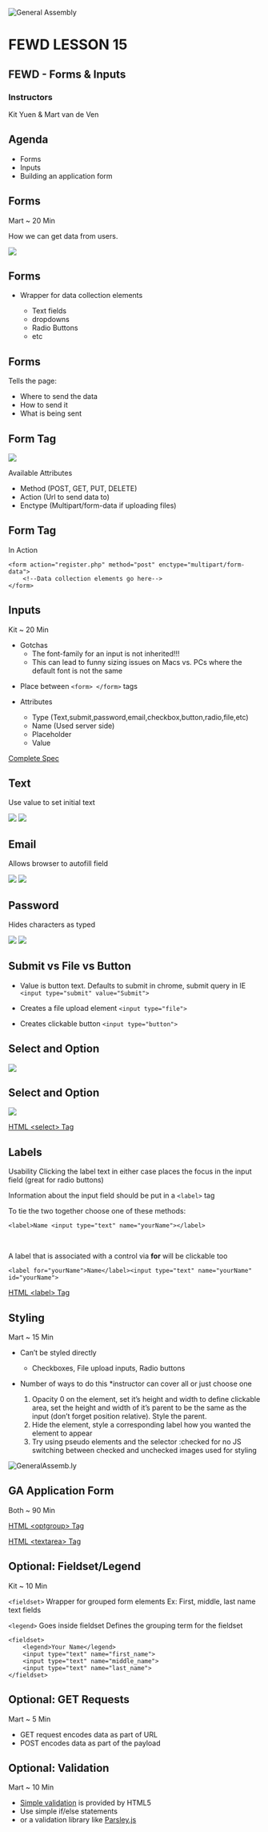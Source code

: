 ![General Assembly](../assets/images/ga.png)
# FEWD LESSON 15

## FEWD - Forms & Inputs

### Instructors
Kit Yuen & Mart van de Ven



## Agenda
<aside class="notes"></aside>

* Forms
* Inputs
* Building an application form



## Forms
<aside class="notes">Mart ~ 20 Min</aside>

How we can get data from users.

![](../assets/images/unit_2/forms.png)



## Forms
<aside class="notes"></aside>

*	Wrapper for data collection elements

	*	Text fields
	*	dropdowns
	*	Radio Buttons
	*	etc



## Forms
<aside class="notes"></aside>

Tells the page:

*	Where to send the data
*	How to send it
*	What is being sent



## Form Tag
<aside class="notes"></aside>

![](../assets/images/unit_2/form_tag.png)

Available Attributes

*	Method (POST, GET, PUT, DELETE)
*	Action (Url to send data to)
*	Enctype (Multipart/form-data if uploading files)



## Form Tag
<aside class="notes"></aside>

In Action

```
<form action="register.php" method="post" enctype="multipart/form-data">
	<!--Data collection elements go here-->
</form>
```



## Inputs
<aside class="notes"> Kit ~ 20 Min

*	Gotchas
	*	The font-family for an input is not inherited!!!
	*	This can lead to funny sizing issues on Macs vs. PCs where the default font is not the same

</aside>

*	Place between ```<form> </form>``` tags

*	Attributes
	*	Type (Text,submit,password,email,checkbox,button,radio,file,etc)
	*	Name (Used server side)
	*	Placeholder
	*	Value

[Complete Spec](http://www.w3schools.com/tags/tag_input.asp)



## Text
<aside class="notes"></aside>

Use value to set initial text

![](../assets/images/unit_2/text.png)
![](../assets/images/unit_2/forms.png)



## Email
<aside class="notes"></aside>

Allows browser to autofill field

![](../assets/images/unit_2/email_type.png)
![](../assets/images/unit_2/email.png)



## Password
<aside class="notes"></aside>

Hides characters as typed

![](../assets/images/unit_2/password_type.png)
![](../assets/images/unit_2/password.png)



## Submit vs File vs Button
<aside class="notes"></aside>

*	Value is button text. Defaults to submit in chrome, submit query in IE ```<input type="submit" value="Submit">```

*	Creates a file upload element ```<input type="file">```

*	Creates clickable button ```<input type="button">```



## Select and Option
<aside class="notes"></aside>

![](../assets/images/unit_2/select.png)



## Select and Option
<aside class="notes"></aside>

![](../assets/images/unit_2/select_type.png)

[HTML &lt;select&gt; Tag](http://www.w3schools.com/tags/tag_select.asp)



## Labels
<aside class="notes">
Usability
Clicking the label text in either case places the focus in the input field (great for radio buttons)
</aside>

Information about the input field should be put in a ```<label>``` tag

To tie the two together choose one of these methods:

```<label>Name <input type="text" name="yourName"></label>```

<br>

A label that is associated with a control via __for__ will be clickable too

```<label for="yourName">Name</label><input type="text" name="yourName" id="yourName">```

[HTML &lt;label&gt; Tag](http://www.w3schools.com/tags/tag_label.asp)



## Styling
<aside class="notes">Mart ~ 15 Min</aside>

*	Can’t be styled directly
	*	Checkboxes, File upload inputs, Radio buttons

*	Number of ways to do this *instructor can cover all or just choose one
	1.	Opacity 0 on the element, set it’s height and width to define clickable area, set the height and width of it’s parent to be the same as the input (don’t forget position relative). Style the parent.
	2.	Hide the element, style a corresponding label how you wanted the element to appear
	3.	Try using pseudo elements and the selector :checked for no JS switching between checked and unchecked images used for styling



![GeneralAssemb.ly](../assets/images/icons/exercise_icon_md.png)
## GA Application Form
<aside class="notes">Both ~ 90 Min</aside>

[HTML &lt;optgroup&gt; Tag](http://www.w3schools.com/tags/tag_optgroup.asp)

[HTML &lt;textarea&gt; Tag](http://www.w3schools.com/tags/tag_textarea.asp)



## Optional: Fieldset/Legend
<aside class="notes">Kit ~ 10 Min</aside>

`<fieldset>`
Wrapper for grouped form elements
Ex: First, middle, last name text fields

`<legend>`
Goes inside fieldset
Defines the grouping term for the fieldset

```
<fieldset>
	<legend>Your Name</legend>
	<input type="text" name="first_name">
	<input type="text" name="middle_name">
	<input type="text" name="last_name">
</fieldset>
```



## Optional: GET Requests
<aside class="notes">Mart ~ 5 Min</aside>

* GET request encodes data as part of URL
* POST encodes data as part of the payload



## Optional: Validation
<aside class="notes">Mart ~ 10 Min</aside>

* [Simple validation](http://www.the-art-of-web.com/html/html5-form-validation/) is provided by HTML5
*	Use simple if/else statements
*	or a validation library like [Parsley.js](http://parsleyjs.org/doc/index.html)